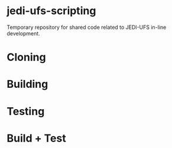 # jedi-ufs-scripting
Temporary repository for shared code related to JEDI-UFS in-line development.

# Cloning

# Building

# Testing

# Build + Test
